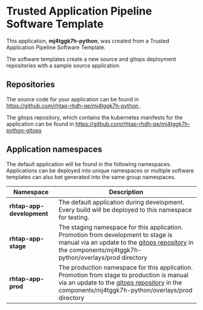 # Trusted Application Pipeline Software Template

This application, **mj4tggk7h-python**, was created from a Trusted Application Pipeline Software Template.

The software templates create a new source and gitops deployment repositories with a sample source application. 

## Repositories

The source code for your application can be found in [https://github.com/rhtap-rhdh-qe/mj4tggk7h-python ](https://github.com/rhtap-rhdh-qe/mj4tggk7h-python ).
 
The gitops repository, which contains the kubernetes manifests for the application can be found in 
[https://github.com/rhtap-rhdh-qe/mj4tggk7h-python-gitops ](https://github.com/rhtap-rhdh-qe/mj4tggk7h-python-gitops ) 

## Application namespaces 

The default application will be found in the following namespaces. Applications can be deployed into unique namespaces or multiple software templates can also bet generated into the same group namespaces.  

|  Namespace   |  Description   |  
| -------- | -------- |   
| **rhtap-app-development** | The default application during development. Every build will be deployed to this namespace for testing. | 
| **rhtap-app-stage** | The staging namespace for this application. Promotion from development to stage is manual via an update to the [gitops repository](https://github.com/rhtap-rhdh-qe/mj4tggk7h-python-gitops ) in the components/mj4tggk7h-python/overlays/prod directory |  
| **rhtap-app-prod** | The production namespace for this application. Promotion from stage to production is manual via an update to the [gitops repository](https://github.com/rhtap-rhdh-qe/mj4tggk7h-python-gitops ) in the components/mj4tggk7h-python/overlays/prod directory | 